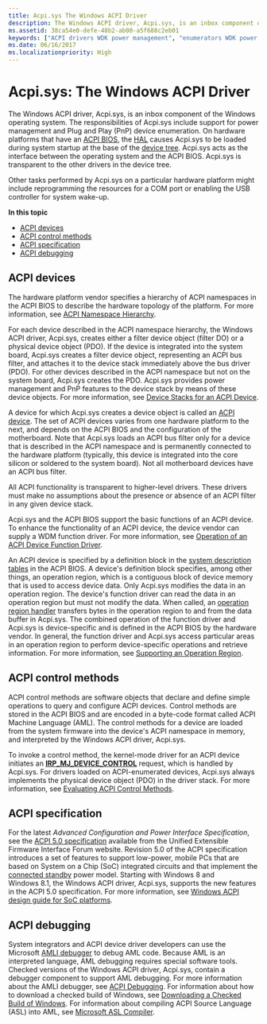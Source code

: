 ```yaml
---
title: Acpi.sys The Windows ACPI Driver
description: The Windows ACPI driver, Acpi.sys, is an inbox component of the Windows operating system.
ms.assetid: 38ca54e0-defe-48b2-ab00-a5f688c2eb01
keywords: ["ACPI drivers WDK power management", "enumerators WDK power management", "PDOs WDK power management", "filter DOs WDK power management", "physical device objects WDK power management"]
ms.date: 06/16/2017
ms.localizationpriority: High
---
```


# Acpi.sys: The Windows ACPI Driver


The Windows ACPI driver, Acpi.sys, is an inbox component of the Windows operating system. The responsibilities of Acpi.sys include support for power management and Plug and Play (PnP) device enumeration. On hardware platforms that have an [ACPI BIOS](acpi-bios.md), the [HAL](windows-kernel-mode-hal-library.md) causes Acpi.sys to be loaded during system startup at the base of the [device tree](device-tree.md). Acpi.sys acts as the interface between the operating system and the ACPI BIOS. Acpi.sys is transparent to the other drivers in the device tree.

Other tasks performed by Acpi.sys on a particular hardware platform might include reprogramming the resources for a COM port or enabling the USB controller for system wake-up.

**In this topic**

-   [ACPI devices](#acpi-devices)
-   [ACPI control methods](#acpi-control-methods)
-   [ACPI specification](#acpi-specification)
-   [ACPI debugging](#acpi-debugging)

## ACPI devices


The hardware platform vendor specifies a hierarchy of ACPI namespaces in the ACPI BIOS to describe the hardware topology of the platform. For more information, see [ACPI Namespace Hierarchy](https://docs.microsoft.com/windows-hardware/drivers/bringup/acpi-namespace-hierarchy).

For each device described in the ACPI namespace hierarchy, the Windows ACPI driver, Acpi.sys, creates either a filter device object (filter DO) or a physical device object (PDO). If the device is integrated into the system board, Acpi.sys creates a filter device object, representing an ACPI bus filter, and attaches it to the device stack immediately above the bus driver (PDO). For other devices described in the ACPI namespace but not on the system board, Acpi.sys creates the PDO. Acpi.sys provides power management and PnP features to the device stack by means of these device objects. For more information, see [Device Stacks for an ACPI Device](https://docs.microsoft.com/windows-hardware/drivers/acpi/device-stacks-for-an-acpi-device).

A device for which Acpi.sys creates a device object is called an [ACPI device](https://docs.microsoft.com/windows-hardware/drivers/acpi/supporting-acpi-devices). The set of ACPI devices varies from one hardware platform to the next, and depends on the ACPI BIOS and the configuration of the motherboard. Note that Acpi.sys loads an ACPI bus filter only for a device that is described in the ACPI namespace and is permanently connected to the hardware platform (typically, this device is integrated into the core silicon or soldered to the system board). Not all motherboard devices have an ACPI bus filter.

All ACPI functionality is transparent to higher-level drivers. These drivers must make no assumptions about the presence or absence of an ACPI filter in any given device stack.

Acpi.sys and the ACPI BIOS support the basic functions of an ACPI device. To enhance the functionality of an ACPI device, the device vendor can supply a WDM function driver. For more information, see [Operation of an ACPI Device Function Driver](https://docs.microsoft.com/windows-hardware/drivers/acpi/operation-of-an-acpi-device-function-driver).

An ACPI device is specified by a definition block in the [system description tables](https://docs.microsoft.com/windows-hardware/drivers/bringup/acpi-system-description-tables) in the ACPI BIOS. A device's definition block specifies, among other things, an operation region, which is a contiguous block of device memory that is used to access device data. Only Acpi.sys modifies the data in an operation region. The device's function driver can read the data in an operation region but must not modify the data. When called, an [operation region handler](https://docs.microsoft.com/windows-hardware/drivers/acpi/implementing-an-operation-region-handler) transfers bytes in the operation region to and from the data buffer in Acpi.sys. The combined operation of the function driver and Acpi.sys is device-specific and is defined in the ACPI BIOS by the hardware vendor. In general, the function driver and Acpi.sys access particular areas in an operation region to perform device-specific operations and retrieve information. For more information, see [Supporting an Operation Region](https://docs.microsoft.com/windows-hardware/drivers/acpi/supporting-an-operation-region).

## ACPI control methods


ACPI control methods are software objects that declare and define simple operations to query and configure ACPI devices. Control methods are stored in the ACPI BIOS and are encoded in a byte-code format called ACPI Machine Language (AML). The control methods for a device are loaded from the system firmware into the device's ACPI namespace in memory, and interpreted by the Windows ACPI driver, Acpi.sys.

To invoke a control method, the kernel-mode driver for an ACPI device initiates an [**IRP\_MJ\_DEVICE\_CONTROL**](https://docs.microsoft.com/windows-hardware/drivers/kernel/irp-mj-device-control) request, which is handled by Acpi.sys. For drivers loaded on ACPI-enumerated devices, Acpi.sys always implements the physical device object (PDO) in the driver stack. For more information, see [Evaluating ACPI Control Methods](https://docs.microsoft.com/windows-hardware/drivers/acpi/evaluating-acpi-control-methods).

## ACPI specification


For the latest *Advanced Configuration and Power Interface Specification*, see the [ACPI 5.0 specification](https://uefi.org/specifications) available from the Unified Extensible Firmware Interface Forum website. 
Revision 5.0 of the ACPI specification introduces a set of features to support low-power, mobile PCs that are based on System on a Chip (SoC) integrated circuits and that implement the [connected standby](https://docs.microsoft.com/windows-hardware/design/device-experiences/modern-standby) power model. Starting with Windows 8 and Windows 8.1, the Windows ACPI driver, Acpi.sys, supports the new features in the ACPI 5.0 specification. For more information, see [Windows ACPI design guide for SoC platforms](https://docs.microsoft.com/windows-hardware/drivers/bringup/windows-acpi-design-guide-for-soc-platforms).

## ACPI debugging


System integrators and ACPI device driver developers can use the Microsoft [AMLI debugger](https://docs.microsoft.com/windows-hardware/drivers/debugger/introduction-to-the-amli-debugger) to debug AML code. Because AML is an interpreted language, AML debugging requires special software tools. Checked versions of the Windows ACPI driver, Acpi.sys, contain a debugger component to support AML debugging. For more information about the AMLI debugger, see [ACPI Debugging](https://docs.microsoft.com/windows-hardware/drivers/debugger/acpi-debugging). For information about how to download a checked build of Windows, see [Downloading a Checked Build of Windows](https://docs.microsoft.com/windows-hardware/drivers/devtest/obtaining-the-checked-build). For information about compiling ACPI Source Language (ASL) into AML, see [Microsoft ASL Compiler](https://docs.microsoft.com/windows-hardware/drivers/bringup/microsoft-asl-compiler).

 

 




